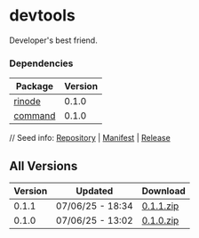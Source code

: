 # devtools

Developer's best friend.

### Dependencies

|Package|Version|
|---|---|
|[rinode](../rinode)|0.1.0|
|[command](../command)|0.1.0|

// Seed info: [Repository](https://github.com/fabriccore/devtools-js) | [Manifest](https://raw.githubusercontent.com/fabriccore/devtools-js/refs/heads/master/package.json) | [Release](https://github.com/fabriccore/devtools-js/archive/refs/heads/master.zip)

## All Versions

|Version|Updated|Download|
|---|---|---|
|0.1.1|07/06/25 - 18:34|[0.1.1.zip](./releases/0.1.1.zip)|
|0.1.0|07/06/25 - 13:02|[0.1.0.zip](./releases/0.1.0.zip)|